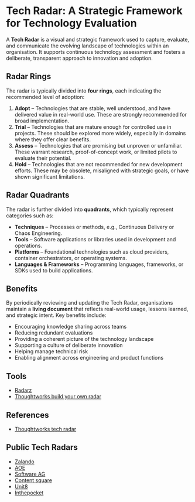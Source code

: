 # Tech Radar: A Strategic Framework for Technology Evaluation

A **Tech Radar** is a visual and strategic framework used to capture, evaluate, and communicate the evolving landscape of technologies within an organisation. It supports continuous technology assessment and fosters a deliberate, transparent approach to innovation and adoption.

## Radar Rings

The radar is typically divided into **four rings**, each indicating the recommended level of adoption:

1. **Adopt** – Technologies that are stable, well understood, and have delivered value in real-world use. These are strongly recommended for broad implementation.
2. **Trial** – Technologies that are mature enough for controlled use in projects. These should be explored more widely, especially in domains where they offer clear benefits.
3. **Assess** – Technologies that are promising but unproven or unfamiliar. These warrant research, proof-of-concept work, or limited pilots to evaluate their potential.
4. **Hold** – Technologies that are not recommended for new development efforts. These may be obsolete, misaligned with strategic goals, or have shown significant limitations.

## Radar Quadrants

The radar is further divided into **quadrants**, which typically represent categories such as:

- **Techniques** – Processes or methods, e.g., Continuous Delivery or Chaos Engineering.
- **Tools** – Software applications or libraries used in development and operations.
- **Platforms** – Foundational technologies such as cloud providers, container orchestrators, or operating systems.
- **Languages & Frameworks** – Programming languages, frameworks, or SDKs used to build applications.

## Benefits

By periodically reviewing and updating the Tech Radar, organisations maintain a **living document** that reflects real-world usage, lessons learned, and strategic intent. Key benefits include:

- Encouraging knowledge sharing across teams
- Reducing redundant evaluations
- Providing a coherent picture of the technology landscape
- Supporting a culture of deliberate innovation
- Helping manage technical risk
- Enabling alignment across engineering and product functions

## Tools

- [Radarz](https://radarz.built.ie/)
- [Thoughtworks build your own radar](https://www.thoughtworks.com/en-gb/radar/byor)

## References

- [Thoughtworks tech radar](https://www.thoughtworks.com/en-gb/radar)

## Public Tech Radars

- [Zalando](https://opensource.zalando.com/tech-radar/)
- [AOE](https://techradar.aoe.com/index.html)
- [Software AG](https://techradar.softwareag.com/)
- [Content square](https://engineering.contentsquare.com/techradar/)
- [Unit8](https://radar.unit8.com/)
- [Inthepocket](https://tech.inthepocket.com/)
